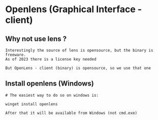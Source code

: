 # Openlens (Graphical Interface - client) 

## Why not use lens ?

```
Interestingly the source of lens is opensource, but the binary is freeware.
As of 2023 there is a license key needed 

But OpenLens - client (binary) is opensource, so we use that one 
```

## Install openlens (Windows) 

```
# The easiest way to do so on windows is:
```

```
winget install openlens 
```

```
After that it will be available from Windows (not cmd.exe)
```
